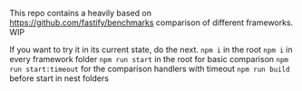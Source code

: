 This repo contains a heavily based on https://github.com/fastify/benchmarks comparison of different frameworks.
WIP

If you want to try it in its current state, do the next.
`npm i` in the root
`npm i` in every framework folder
`npm run start` in the root for basic comparison
`npm run start:timeout` for the comparison handlers with timeout
`npm run build` before start in nest folders

